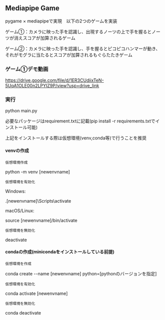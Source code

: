 ## Mediapipe Game
pygame × mediapipeで実現　以下の2つのゲームを実装

ゲーム①：カメラに映った手を認識し、出現するノーツの上で手を握るとノーツが消えスコアが加算されるゲーム

ゲーム②：カメラに映った手を認識し、手を握るとピコピコハンマーが動き、それがモグラに当たるとスコアが加算されるもぐらたたきゲーム

### ゲーム①デモ動画
https://drive.google.com/file/d/1ER3CUdiixTeN-5UqA1OLE00n2LPYIZ9P/view?usp=drive_link

### 実行
python main.py

必要なパッケージはrequirement.txtに記載(pip install -r requirements.txtでインストール可能)

上記をインストールする際は仮想環境(venv,conda等)で行うことを推奨

#### venvの作成
`仮想環境作成`

python -m venv [newenvname]

`仮想環境を有効化`

Windows:

.\[newenvname]\Scripts\activate

macOS/Linux:

source [newenvname]/bin/activate

`仮想環境を無効化`

deactivate

#### condaの作成(minicondaをインストールしている前提)
`仮想環境を作成`

conda create --name [newenvname] python=[pythonのバージョンを指定]

`仮想環境を有効化`

conda activate [newenvname]

`仮想環境を無効化`

conda deactivate

